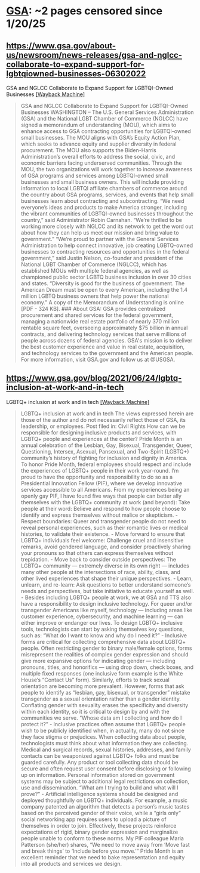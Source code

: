 



# [GSA](gsa.gov): ~2 pages censored since 1/20/25

## https://www.gsa.gov/about-us/newsroom/news-releases/gsa-and-nglcc-collaborate-to-expand-support-for-lgbtqiowned-businesses-06302022


GSA and NGLCC Collaborate to Expand Support for LGBTQI-Owned Businesses [[Wayback Machine]](https://web.archive.org/web/20240000000000*/https://www.gsa.gov/about-us/newsroom/news-releases/gsa-and-nglcc-collaborate-to-expand-support-for-lgbtqiowned-businesses-06302022)

> GSA and NGLCC Collaborate to Expand Support for LGBTQI-Owned Businesses WASHINGTON – The U.S. General Services Administration (GSA) and the National LGBT Chamber of Commerce (NGLCC) have signed a memorandum of understanding (MOU), which aims to enhance access to GSA contracting opportunities for LGBTQI-owned small businesses. The MOU aligns with GSA’s Equity Action Plan, which seeks to advance equity and supplier diversity in federal procurement. The MOU also supports the Biden-Harris Administration’s overall efforts to address the social, civic, and economic barriers facing underserved communities. Through the MOU, the two organizations will work together to increase awareness of GSA programs and services among LGBTQI-owned small businesses and small business owners. This will include providing information to local LGBTQI affiliate chambers of commerce around the country about GSA programs, services, and events that help small businesses learn about contracting and subcontracting. “We need everyone’s ideas and products to make America stronger, including the vibrant communities of LGBTQI-owned businesses throughout the country,” said Administrator Robin Carnahan. “We’re thrilled to be working more closely with NGLCC and its network to get the word out about how they can help us meet our mission and bring value to government.” “We’re proud to partner with the General Services Administration to help connect innovative, job creating LGBTQ-owned businesses to contracting resources and opportunities in the federal government,” said Justin Nelson, co-founder and president of the National LGBT Chamber of Commerce (NGLCC), which has established MOUs with multiple federal agencies, as well as championed public sector LGBTQ business inclusion in over 30 cities and states. “Diversity is good for the business of government. The American Dream must be open to every American, including the 1.4 million LGBTQ business owners that help power the national economy.” A copy of the Memorandum of Understanding is online [PDF - 324 KB]. ### About GSA: GSA provides centralized procurement and shared services for the federal government, managing a nationwide real estate portfolio of nearly 370 million rentable square feet, overseeing approximately $75 billion in annual contracts, and delivering technology services that serve millions of people across dozens of federal agencies. GSA's mission is to deliver the best customer experience and value in real estate, acquisition, and technology services to the government and the American people. For more information, visit GSA.gov and follow us at @USGSA.
## https://www.gsa.gov/blog/2021/06/24/lgbtq-inclusion-at-work-and-in-tech


LGBTQ+ inclusion at work and in tech [[Wayback Machine]](https://web.archive.org/web/20240000000000*/https://www.gsa.gov/blog/2021/06/24/lgbtq-inclusion-at-work-and-in-tech)

> LGBTQ+ inclusion at work and in tech The views expressed herein are those of the author and do not necessarily reflect those of GSA, its leadership, or employees. Post filed in: Civil Rights How can we be responsible for designing inclusive products and services, with LGBTQ+ people and experiences at the center? Pride Month is an annual celebration of the Lesbian, Gay, Bisexual, Transgender, Queer, Questioning, Intersex, Asexual, Pansexual, and Two-Spirit (LGBTQ+) community’s history of fighting for inclusion and dignity in America. To honor Pride Month, federal employees should respect and include the experiences of LGBTQ+ people in their work year-round. I’m proud to have the opportunity and responsibility to do so as a Presidential Innovation Fellow (PIF), where we develop innovative services accessible to all Americans. From my experiences being an openly gay PIF, I have found five ways that people can better ally themselves with the LGBTQ+ community at work (and beyond): Take people at their word: Believe and respond to how people choose to identify and express themselves without malice or skepticism. - Respect boundaries: Queer and transgender people do not need to reveal personal experiences, such as their romantic lives or medical histories, to validate their existence. - Move forward to ensure that LGBTQ+ individuals feel welcome: Challenge cruel and insensitive remarks, avoid gendered language, and consider proactively sharing your pronouns so that others can express themselves without trepidation. - Move back to consider outside perspectives: The LGBTQ+ community — extremely diverse in its own right — includes many other people at the intersections of race, ability, class, and other lived experiences that shape their unique perspectives. - Learn, unlearn, and re-learn: Ask questions to better understand someone’s needs and perspectives, but take initiative to educate yourself as well. - Besides including LGBTQ+ people at work, we at GSA and TTS also have a responsibility to design inclusive technology. For queer and/or transgender Americans like myself, technology — including areas like customer experience, cybersecurity, and machine learning — can either improve or endanger our lives. To design LGBTQ+ inclusive tools, technologists can start by asking themselves key questions, such as: “What do I want to know and why do I need it?” - Inclusive forms are critical for collecting comprehensive data about LGBTQ+ people. Often restricting gender to binary male/female options, forms misrepresent the realities of complex gender expression and should give more expansive options for indicating gender — including pronouns, titles, and honorifics — using drop down, check boxes, and multiple fixed responses (one inclusive form example is the White House’s “Contact Us” form). Similarly, efforts to track sexual orientation are becoming more prevalent. However, forms that ask people to identify as “lesbian, gay, bisexual, or transgender” mistake transgender as a sexual orientation rather than a gender identity. Conflating gender with sexuality erases the specificity and diversity within each identity, so it is critical to design by and with the communities we serve. “Whose data am I collecting and how do I protect it?” - Inclusive practices often assume that LGBTQ+ people wish to be publicly identified when, in actuality, many do not since they face stigma or prejudices. When collecting data about people, technologists must think about what information they are collecting. Medical and surgical records, sexual histories, addresses, and family contacts can be weaponized against LGBTQ+ folks and must be guarded carefully. Any product or tool collecting data should be secure and often request user consent before disclosing or following up on information. Personal information stored on government systems may be subject to additional legal restrictions on collection, use and dissemination. “What am I trying to build and what will I prove?” - Artificial intelligence systems should be designed and deployed thoughtfully on LGBTQ+ individuals. For example, a music company patented an algorithm that detects a person’s music tastes based on the perceived gender of their voice, while a “girls only” social networking app requires users to upload a picture of themselves in order to join. Effectively, these projects reinforce expectations of rigid, binary gender expression and marginalize people unable to conform to these norms. My PIF colleague Maria Patterson (she/her) shares, “We need to move away from ‘Move fast and break things’ to ‘Include before you move.’” Pride Month is an excellent reminder that we need to bake representation and equity into all products and services we design.